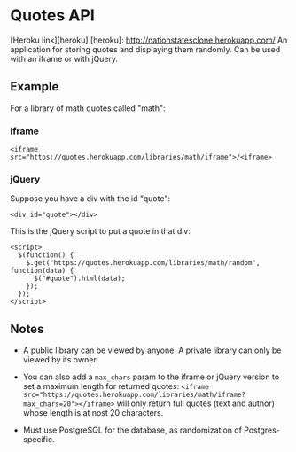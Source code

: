 # Quotes API
[Heroku link][heroku]
[heroku]: http://nationstatesclone.herokuapp.com/
An application for storing quotes and displaying them randomly. Can be used with an iframe or with jQuery.
## Example
For a library of math quotes called "math":
### iframe
```<iframe src="https://quotes.herokuapp.com/libraries/math/iframe">/<iframe>```
### jQuery
Suppose you have a div with the id "quote":

```<div id="quote"></div>```

This is the jQuery script to put a quote in that div:

```
<script>
  $(function() {
    $.get("https://quotes.herokuapp.com/libraries/math/random", function(data) {
      $("#quote").html(data);
    });
  });
</script>
```
## Notes
* A public library can be viewed by anyone. A private library can only be viewed by its owner.

* You can also add a `max_chars` param to the iframe or jQuery version to set a maximum length for returned quotes: ```<iframe src="https://quotes.herokuapp.com/libraries/math/iframe?max_chars=20"></iframe>``` will only return full quotes (text and author) whose length is at nost 20 characters.

* Must use PostgreSQL for the database, as randomization of Postgres-specific.

